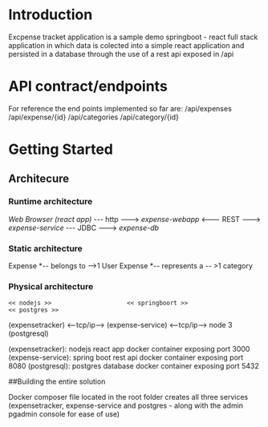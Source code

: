 # Introduction
Excpense tracket application is a sample demo springboot - react full stack application in which data is colected into a simple react application and persisted in a database through the use of a rest api exposed in /api

# API contract/endpoints
For reference the end points implemented so far are:
/api/expenses
/api/expense/{id}
/api/categories
/api/category/{id}


# Getting Started

## Architecure

### Runtime architecture

*Web Browser (react app)* --- http ---> *expense-webapp* <--- REST ---> *expense-service* --- JDBC ---> *expense-db*

### Static architecture

Expense     *-- belongs to -->1 User
Expense     *-- represents a -- >1 category

### Physical architecture

    << nodejs >>                     << springboort >>                          << postgres >>
 (expensetracker)    <--tcp/ip-->   (expense-service)   <--tcp/ip-->        node 3 (postgresql)

(expensetracker): nodejs react app docker container exposing port 3000
(expense-service): spring boot rest api docker container exposing port 8080
(postgresql): postgres database docker container exposing port 5432


##Building the entire solution

Docker composer file located in the root folder creates all three services (expensetracker, expense-service and postgres - along with the admin pgadmin console for ease of use)
``` $ docker-compose up -- build

